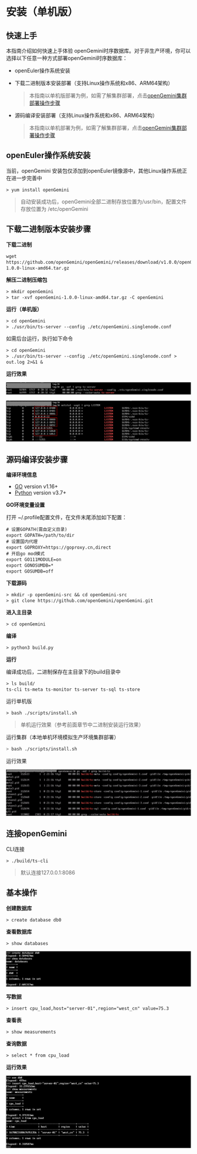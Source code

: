 # 安装（单机版）

## 快速上手

本指南介绍如何快速上手体验 openGemini时序数据库。对于非生产环境，你可以选择以下任意一种方式部署openGemini时序数据库：

- openEuler操作系统安装

- 下载二进制版本安装部署（支持Linux操作系统和x86、ARM64架构）

  > 本指南以单机版部署为例，如需了解集群部署，点击[openGemini集群部署操作步骤]()

- 源码编译安装部署（支持Linux操作系统和x86、ARM64架构）

  > 本指南以单机部署为例，如需了解集群部署，点击[openGemini集群部署操作步骤]()

## openEuler操作系统安装

当前，openGemini 安装包仅添加到openEuler镜像源中，其他Linux操作系统正在进一步完善中

```shell
> yum install openGemini
```

> 自动安装成功后，openGemini全部二进制存放位置为/usr/bin，配置文件存放位置为 /etc/openGemini

## 下载二进制版本安装步骤

**下载二进制**

```shell
wget https://github.com/openGemini/openGemini/releases/download/v1.0.0/openGemini-1.0.0-linux-amd64.tar.gz
```

**解压二进制压缩包**

```shell
> mkdir openGemini
> tar -xvf openGemini-1.0.0-linux-amd64.tar.gz -C openGemini
```

**运行（单机版）**

```shell
> cd openGemini
> ./usr/bin/ts-server --config ./etc/openGemini.singlenode.conf
```

如需后台运行，执行如下命令

```shell
> cd openGemini
> ./usr/bin/ts-server --config ./etc/openGemini.singlenode.conf > out.log 2>&1 &
```

**运行效果**

![image-20230305203415074](./images/image-20230305203415074.png)

![image-20230305203803221](./images/image-20230305203803221.png)

## 源码编译安装步骤

**编译环境信息**

- [GO](https://golang.org/dl/) version v1.16+
- [Python](https://www.python.org/downloads/) version v3.7+

**GO环境变量设置**

打开 ~/.profile配置文件，在文件末尾添加如下配置：

```shell
# 设置GOPATH(需自定义目录)
export GOPATH=/path/to/dir
# 设置国内代理
export GOPROXY=https://goproxy.cn,direct
# 开启go mod模式
export GO111MODULE=on
export GONOSUMDB=*
export GOSUMDB=off
```

**下载源码**

```shell
> mkdir -p openGemini-src && cd openGemini-src
> git clone https://github.com/openGemini/openGemini.git
```

**进入主目录**

```shell
> cd openGemini
```

**编译**

```
> python3 build.py
```

**运行**

编译成功后，二进制保存在主目录下的build目录中

```shell
> ls build/
ts-cli ts-meta ts-monitor ts-server ts-sql ts-store
```

运行单机版

```shell
> bash ./scripts/install.sh
```

> 单机运行效果（参考前面章节中二进制安装运行效果）

运行集群（本地单机环境模拟生产环境集群部署）

```bash
> bash ./scripts/install.sh
```

运行效果

![image-20230305211833236](./images/image-20230305211833236.png)

## 连接openGemini

CLI连接

```
> ./build/ts-cli
```

> 默认连接127.0.0.1:8086

## 基本操作

**创建数据库**

```
> create database db0
```

**查看数据库**

```
> show databases
```

![image-20230305212840383](./images/image-20230305212840383.png)

**写数据**

```
> insert cpu_load,host="server-01",region="west_cn" value=75.3
```

**查看表**

```
> show measurements
```

**查询数据**

```
> select * from cpu_load
```

**运行效果**

![image-20230305213443733](./images/image-20230305213443733.png)

